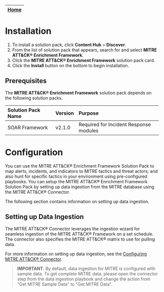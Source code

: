| [Home](../README.md) |
|----------------------------------------------------------------------------------------------------------------------------|

# Installation 
1. To install a solution pack, click **Content Hub** > **Discover**.    
2. From the list of solution pack that appears, search for and select **MITRE ATT&CK&reg; Enrichment Framework**. 
3. Click the **MITRE ATT&CK&reg; Enrichment Framework** solution pack card.    
4. Click the **Install** button on the bottom to begin installation. 

## Prerequisites 
The **MITRE ATT&CK&reg; Enrichment Framework** solution pack depends on the following solution packs.

| Solution Pack Name | Version  | Purpose                                |
|:-------------------|:---------|:---------------------------------------|
| SOAR Framework     |  v2.1.0  | Required for Incident Response modules |
 
# Configuration

You can use the MITRE ATT&CK&reg; Enrichment Framework Solution Pack to map alerts, incidents, and indicators to MITRE tactics and threat actors; and also hunt for specific tactics in your environment using pre-configured playbooks. You can setup the MITRE ATT&CK&reg; Enrichment Framework Solution Pack by setting up data ingestion from the MITRE database using the MITRE ATT&CK&reg; Connector.

The following section contains information on setting up data ingestion.

## Setting up Data Ingestion

The MITRE ATT&CK&reg; Connector leverages the ingestion wizard for seamless ingestion of the MITRE ATT&CK&reg; Framework on a set schedule. The connector also specifies the MITRE ATT&CK&reg; matrix to use for pulling data.

For more information on setting up data ingestion, see the [Configuring MITRE ATT&CK&reg; Connector](https://docs.fortinet.com/document/fortisoar/2.0.1/mitre-att-ck/197/mitre-att-amp-ck-v2-0-1).

>**IMPORTANT**: By default, data ingestion for MITRE is configured with sample data. To get complete MITRE data, please open the connector step from the data ingestion playbook and change the action from "Get MITRE Sample Data" to "Get MITRE Data".